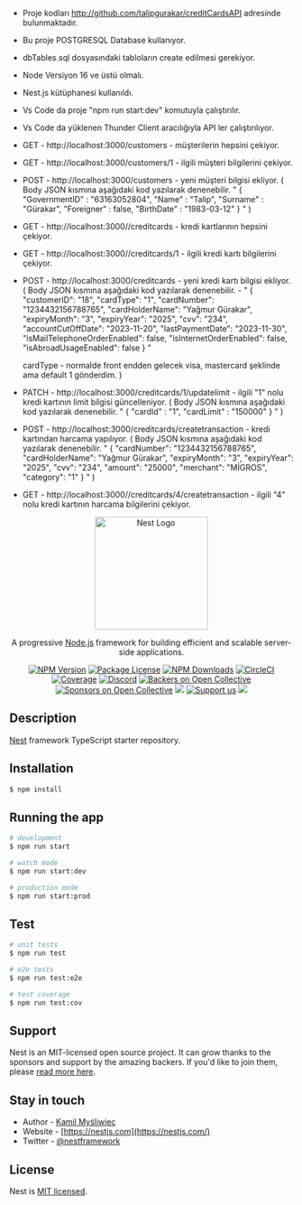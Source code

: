 - Proje kodları http://github.com/talipgurakar/creditCardsAPI adresinde bulunmaktadır.


- Bu proje POSTGRESQL Database kullanıyor.
- dbTables.sql dosyasındaki tabloların create edilmesi gerekiyor.

- Node Versiyon 16 ve üstü olmalı.
- Nest.js kütüphanesi kullanıldı.

- Vs Code da proje "npm run start:dev" komutuyla çalıştırılır.

- Vs Code da yüklenen Thunder Client aracılığıyla API ler çalıştırılıyor.


- GET  - http://localhost:3000/customers - müşterilerin hepsini çekiyor.
- GET  - http://localhost:3000/customers/1 - ilgili müşteri bilgilerini çekiyor.
- POST - http://localhost:3000/customers - yeni müşteri bilgisi ekliyor.
 ( 
  Body JSON kısmına aşağıdaki kod yazılarak denenebilir.
   " 
   {
      "GovernmentID" : "63163052804", 
      "Name" : "Talip",
      "Surname" : "Gürakar", 
      "Foreigner" : false, 
      "BirthDate" : "1983-03-12"
    }
   "
 )

- GET  - http://localhost:3000//creditcards - kredi kartlarının hepsini çekiyor.
- GET  - http://localhost:3000//creditcards/1 - ilgili kredi kartı bilgilerini çekiyor.
- POST - http://localhost:3000/creditcards - yeni kredi kartı bilgisi ekliyor.
(
  Body JSON kısmına aşağıdaki kod yazılarak denenebilir. - 
  "
    {
      "customerID": "18",
      "cardType": "1",
      "cardNumber": "1234432156788765",
      "cardHolderName": "Yağmur Gürakar",
      "expiryMonth": "3",
      "expiryYear": "2025",
      "cvv": "234",
      "accountCutOffDate": "2023-11-20",
      "lastPaymentDate": "2023-11-30",
      "isMailTelephoneOrderEnabled": false,
      "isInternetOrderEnabled": false,
      "isAbroadUsageEnabled": false
    }
  "

  cardType - normalde front endden gelecek visa, mastercard şeklinde ama default 1 gönderdim.
)

- PATCH - http://localhost:3000/creditcards/1/updatelimit - ilgili "1" nolu kredi kartının limit bilgisi güncelleniyor.
(
  Body JSON kısmına aşağıdaki kod yazılarak denenebilir.
  "
  {
    "cardId" : "1", 
    "cardLimit" : "150000"
  }
  "
)

- POST - http://localhost:3000/creditcards/createtransaction - kredi kartından harcama yapılıyor.
 (
  Body JSON kısmına aşağıdaki kod yazılarak denenebilir.
  "
  {
    "cardNumber": "1234432156788765",
    "cardHolderName": "Yağmur Gürakar",
    "expiryMonth": "3",
    "expiryYear": "2025",
    "cvv": "234",
    "amount": "25000",
    "merchant": "MİGROS",
    "category": "1"
  }
  "
)

- GET  - http://localhost:3000//creditcards/4/createtransaction - ilgili "4" nolu kredi kartının harcama bilgilerini çekiyor.



<p align="center">
  <a href="http://nestjs.com/" target="blank"><img src="https://nestjs.com/img/logo-small.svg" width="200" alt="Nest Logo" /></a>
</p>

[circleci-image]: https://img.shields.io/circleci/build/github/nestjs/nest/master?token=abc123def456
[circleci-url]: https://circleci.com/gh/nestjs/nest

  <p align="center">A progressive <a href="http://nodejs.org" target="_blank">Node.js</a> framework for building efficient and scalable server-side applications.</p>
    <p align="center">
<a href="https://www.npmjs.com/~nestjscore" target="_blank"><img src="https://img.shields.io/npm/v/@nestjs/core.svg" alt="NPM Version" /></a>
<a href="https://www.npmjs.com/~nestjscore" target="_blank"><img src="https://img.shields.io/npm/l/@nestjs/core.svg" alt="Package License" /></a>
<a href="https://www.npmjs.com/~nestjscore" target="_blank"><img src="https://img.shields.io/npm/dm/@nestjs/common.svg" alt="NPM Downloads" /></a>
<a href="https://circleci.com/gh/nestjs/nest" target="_blank"><img src="https://img.shields.io/circleci/build/github/nestjs/nest/master" alt="CircleCI" /></a>
<a href="https://coveralls.io/github/nestjs/nest?branch=master" target="_blank"><img src="https://coveralls.io/repos/github/nestjs/nest/badge.svg?branch=master#9" alt="Coverage" /></a>
<a href="https://discord.gg/G7Qnnhy" target="_blank"><img src="https://img.shields.io/badge/discord-online-brightgreen.svg" alt="Discord"/></a>
<a href="https://opencollective.com/nest#backer" target="_blank"><img src="https://opencollective.com/nest/backers/badge.svg" alt="Backers on Open Collective" /></a>
<a href="https://opencollective.com/nest#sponsor" target="_blank"><img src="https://opencollective.com/nest/sponsors/badge.svg" alt="Sponsors on Open Collective" /></a>
  <a href="https://paypal.me/kamilmysliwiec" target="_blank"><img src="https://img.shields.io/badge/Donate-PayPal-ff3f59.svg"/></a>
    <a href="https://opencollective.com/nest#sponsor"  target="_blank"><img src="https://img.shields.io/badge/Support%20us-Open%20Collective-41B883.svg" alt="Support us"></a>
  <a href="https://twitter.com/nestframework" target="_blank"><img src="https://img.shields.io/twitter/follow/nestframework.svg?style=social&label=Follow"></a>
</p>
  <!--[![Backers on Open Collective](https://opencollective.com/nest/backers/badge.svg)](https://opencollective.com/nest#backer)
  [![Sponsors on Open Collective](https://opencollective.com/nest/sponsors/badge.svg)](https://opencollective.com/nest#sponsor)-->

## Description

[Nest](https://github.com/nestjs/nest) framework TypeScript starter repository.

## Installation

```bash
$ npm install
```

## Running the app

```bash
# development
$ npm run start

# watch mode
$ npm run start:dev

# production mode
$ npm run start:prod
```

## Test

```bash
# unit tests
$ npm run test

# e2e tests
$ npm run test:e2e

# test coverage
$ npm run test:cov
```

## Support

Nest is an MIT-licensed open source project. It can grow thanks to the sponsors and support by the amazing backers. If you'd like to join them, please [read more here](https://docs.nestjs.com/support).

## Stay in touch

- Author - [Kamil Myśliwiec](https://kamilmysliwiec.com)
- Website - [https://nestjs.com](https://nestjs.com/)
- Twitter - [@nestframework](https://twitter.com/nestframework)

## License

Nest is [MIT licensed](LICENSE).
